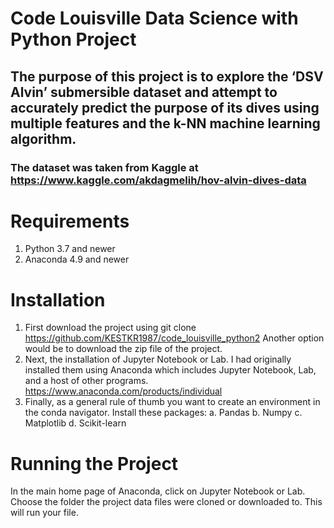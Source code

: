 # Code Louisville Data Science with Python Project

## The purpose of this project is to explore the ‘DSV Alvin’ submersible dataset and attempt to accurately predict the purpose of its dives using multiple features and the k-NN       machine learning algorithm.

### The dataset was taken from Kaggle at https://www.kaggle.com/akdagmelih/hov-alvin-dives-data

# Requirements
1.	Python 3.7 and newer
2.	Anaconda 4.9 and newer

# Installation
  1.	First download the project using git clone https://github.com/KESTKR1987/code_louisville_python2 Another option would be to download the zip file of the project.
  2.	Next, the installation of Jupyter Notebook or Lab. I had originally installed them using Anaconda which includes Jupyter Notebook, Lab, and a host of other programs.     https://www.anaconda.com/products/individual
  3.	Finally, as a general rule of thumb you want to create an environment in the conda navigator. Install these packages:
    a.	Pandas
    b.	Numpy
    c.	Matplotlib
    d.	Scikit-learn
    
# Running the Project
  In the main home page of Anaconda, click on Jupyter Notebook or Lab. Choose the folder the project data files were cloned or downloaded to. This will run your file.

